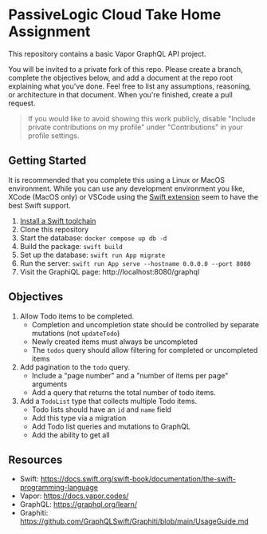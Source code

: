 # PassiveLogic Cloud Take Home Assignment

This repository contains a basic Vapor GraphQL API project.

You will be invited to a private fork of this repo. Please create a branch, complete the objectives below, and add a document at the repo root explaining what you've done. Feel free to list any assumptions, reasoning, or architecture in that document. When you're finished, create a pull request.

> If you would like to avoid showing this work publicly, disable "Include private contributions on my profile" under "Contributions" in your profile settings.

## Getting Started

It is recommended that you complete this using a Linux or MacOS environment. While you can use any development environment you like, XCode (MacOS only) or VSCode using the [Swift extension](https://marketplace.visualstudio.com/items?itemName=sswg.swift-lang) seem to have the best Swift support.

1. [Install a Swift toolchain](https://www.swift.org/install/)
1. Clone this repository
1. Start the database: `docker compose up db -d`
1. Build the package: `swift build`
1. Set up the database: `swift run App migrate`
1. Run the server: `swift run App serve --hostname 0.0.0.0 --port 8080`
1. Visit the GraphiQL page: http://localhost:8080/graphql


## Objectives

1. Allow Todo items to be completed.
    - Completion and uncompletion state should be controlled by separate mutations (not `updateTodo`)
    - Newly created items must always be uncompleted
    - The `todos` query should allow filtering for completed or uncompleted items
3. Add pagination to the `todo` query.
    - Include a "page number" and a "number of items per page" arguments
    - Add a query that returns the total number of todo items.
2. Add a `TodoList` type that collects multiple Todo items.
    - Todo lists should have an `id` and `name` field
    - Add this type via a migration
    - Add Todo list queries and mutations to GraphQL
    - Add the ability to get all

## Resources

- Swift: https://docs.swift.org/swift-book/documentation/the-swift-programming-language
- Vapor: https://docs.vapor.codes/
- GraphQL: https://graphql.org/learn/
- Graphiti: https://github.com/GraphQLSwift/Graphiti/blob/main/UsageGuide.md
